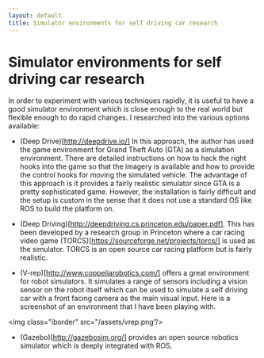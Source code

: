 ```yaml
---
layout: default
title: Simulator environments for self driving car research
---
```


# Simulator environments for self driving car research

In order to experiment with various techniques rapidly, it is useful to have a good simulator environment which is close enough to the real world but flexible enough to do rapid changes. I researched into the various options available:

* (Deep Drive)[http://deepdrive.io/] In this approach, the author has used the game environment for Grand Theft Auto (GTA) as a simulation environment. There are detailed instructions on how to hack the right hooks into the game so that the imagery is available and how to provide the control hooks for moving the simulated vehicle. The advantage of this approach is it provides a fairly realistic simulator since GTA is a pretty sophisticated game. However, the installation is fairly difficult and the setup is custom in the sense that it does not use a standard OS like ROS to build the platform on.

* (Deep Driving)[http://deepdriving.cs.princeton.edu/paper.pdf]. This has been developed by a research group in Princeton where a car racing video game (TORCS)[https://sourceforge.net/projects/torcs/] is used as the simulator. TORCS is an open source car racing platform but is fairly realistic.

* (V-rep)[http://www.coppeliarobotics.com/] offers a great environment for robot simulators. It simulates a range of sensors including a vision sensor on the robot itself which can be used to simulate a self driving car with a front facing camera as  the main visual input. Here is a screenshot of an environment that I have been playing with.

<img class="iborder" src="/assets/vrep.png”/>

* (Gazebo)[http://gazebosim.org/] provides an open source robotics simulator which is deeply integrated with ROS.
